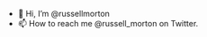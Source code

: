 - 👋 Hi, I’m @russellmorton
- 📫 How to reach me @russell_morton on Twitter.

<!---
russellmorton/russellmorton is a ✨ special ✨ repository because its `README.md` (this file) appears on your GitHub profile.
You can click the Preview link to take a look at your changes.
--->
